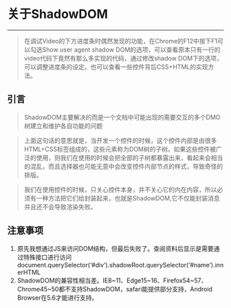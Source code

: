 # 关于ShadowDOM #

----------
> 在调试Video的下方进度条时偶然发现的功能，在Chrome的F12中按下F1可以勾选Show user agent shadow DOM的选项，可以查看原本只有一行的video代码下竟然有那么多实现的代码，通过修改shadow DOM下的选项，可以调整进度条的设定。也可以查看一些控件背后CSS+HTML的实现方法。

## 引言 ##
> ShadowDOM主要解决的而是一个文档中可能出现的需要交互的多个DMO树建立和维护各自功能的问题

> 上面这句话的意思就是，当开发一个控件的时候，这个控件内部是由很多HTML+CSS标签组成的，这些元素称为DOM树的子树。如果这些控件被广泛的使用，则我们在使用的时候会把全部的子树都暴露出来，看起来会相当的混乱，而且选择器也可能无意中会改变控件内部节点的样式，导致奇怪的排版。

> 我们在使用控件的时候，只关心控件本身，并不关心它的内在内容，所以必须有一种方法把它们给封装起来，也就是ShadowDOM,它不仅能封装消息并且还不会导致渲染失败。

## 注意事项 ##
1. 原先我想通过JS来访问DOM结构，但最后失败了。查阅资料后显示是需要通过特殊接口进行访问document.querySelector(‘#div’).shadowRoot.querySelector(‘#name’).innerHTML
2. ShadowDOM的兼容性相当差。IE8~11、Edge15~16、Firefox54~57、Chrome45~50都不支持ShadowDOM，safari能提供部分支持，Android Browser在5.6才能进行支持。